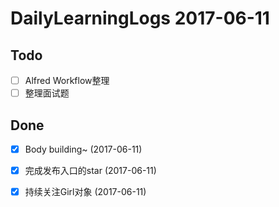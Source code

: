 # DailyLearningLogs  2017-06-11

## Todo

- [ ] Alfred Workflow整理 
- [ ] 整理面试题
## Done

- [x] Body building~  (2017-06-11)
- [x] 完成发布入口的star (2017-06-11)
- [x] 持续关注Girl对象 (2017-06-11)


